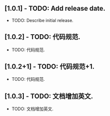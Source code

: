 ## [1.0.1] - TODO: Add release date.

* TODO: Describe initial release.

## [1.0.2] - TODO: 代码规范.

* TODO: 代码规范.

## [1.0.2+1] - TODO: 代码规范+1.

* TODO: 代码规范.

## [1.0.3] - TODO: 文档增加英文.

* TODO: 文档增加英文.